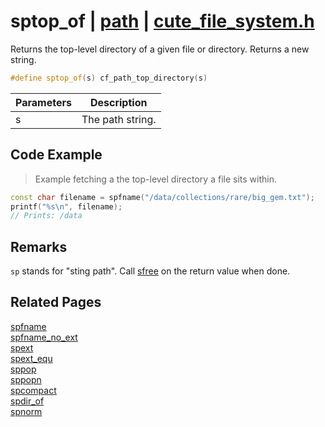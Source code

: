 # sptop_of | [path](https://github.com/RandyGaul/cute_framework/blob/master/docs/path_readme.md) | [cute_file_system.h](https://github.com/RandyGaul/cute_framework/blob/master/include/cute_file_system.h)

Returns the top-level directory of a given file or directory. Returns a new string.

```cpp
#define sptop_of(s) cf_path_top_directory(s)
```

Parameters | Description
--- | ---
s | The path string.

## Code Example

> Example fetching a the top-level directory a file sits within.

```cpp
const char filename = spfname("/data/collections/rare/big_gem.txt");
printf("%s\n", filename);
// Prints: /data
```

## Remarks

`sp` stands for "sting path". Call [sfree](https://github.com/RandyGaul/cute_framework/blob/master/docs/string/sfree.md) on the return value when done.

## Related Pages

[spfname](https://github.com/RandyGaul/cute_framework/blob/master/docs/path/spfname.md)  
[spfname_no_ext](https://github.com/RandyGaul/cute_framework/blob/master/docs/path/spfname_no_ext.md)  
[spext](https://github.com/RandyGaul/cute_framework/blob/master/docs/path/spext.md)  
[spext_equ](https://github.com/RandyGaul/cute_framework/blob/master/docs/path/spext_equ.md)  
[sppop](https://github.com/RandyGaul/cute_framework/blob/master/docs/path/sppop.md)  
[sppopn](https://github.com/RandyGaul/cute_framework/blob/master/docs/path/sppopn.md)  
[spcompact](https://github.com/RandyGaul/cute_framework/blob/master/docs/path/spcompact.md)  
[spdir_of](https://github.com/RandyGaul/cute_framework/blob/master/docs/path/spdir_of.md)  
[spnorm](https://github.com/RandyGaul/cute_framework/blob/master/docs/path/spnorm.md)  
